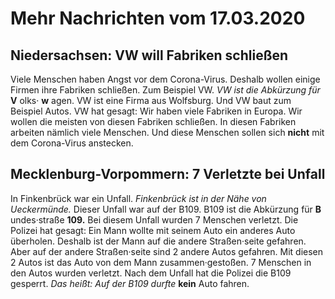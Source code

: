 # Mehr Nachrichten vom 17.03.2020


## Niedersachsen: VW will Fabriken schließen
Viele Menschen haben Angst vor dem Corona-Virus. Deshalb wollen einige Firmen ihre Fabriken schließen. Zum Beispiel VW. 
*VW ist die Abkürzung für* **V** olks· **w** agen. VW ist eine Firma aus Wolfsburg. Und VW baut zum Beispiel Autos. VW hat gesagt: Wir haben viele Fabriken in Europa. Wir wollen die meisten von diesen Fabriken schließen. In diesen Fabriken arbeiten nämlich viele Menschen. Und diese Menschen sollen sich **nicht** mit dem Corona-Virus anstecken. 

## Mecklenburg-Vorpommern: 7 Verletzte bei Unfall
In Finkenbrück war ein Unfall. 
*Finkenbrück ist in der Nähe von Ueckermünde.* Dieser Unfall war auf der B109. B109 ist die Abkürzung für **B** undes·straße **109.** Bei diesem Unfall wurden 7 Menschen verletzt. Die Polizei hat gesagt: Ein Mann wollte mit seinem Auto ein anderes Auto überholen. Deshalb ist der Mann auf die andere Straßen·seite gefahren. Aber auf der andere Straßen·seite sind 2 andere Autos gefahren. Mit diesen 2 Autos ist das Auto von dem Mann zusammen·gestoßen. 7 Menschen in den Autos wurden verletzt. Nach dem Unfall hat die Polizei die B109 gesperrt. *Das heißt:* 
*Auf der B109 durfte* **kein** Auto fahren. 
